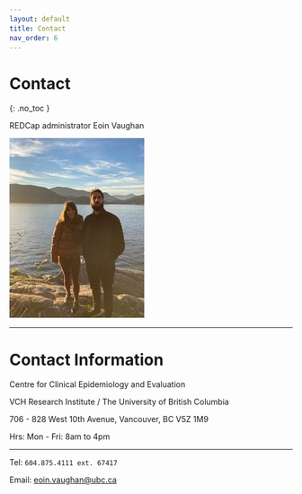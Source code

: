 ```yaml
---
layout: default
title: Contact
nav_order: 6
---
```


# Contact
{: .no_toc }

REDCap administrator
Eoin Vaughan

![Profile Picture](/assets/images/IMG-20201101-WA0001.jpg)

---

# Contact Information

Centre for Clinical Epidemiology and Evaluation

VCH Research Institute / The University of British Columbia

706 - 828 West 10th Avenue, Vancouver, BC V5Z 1M9

Hrs: Mon - Fri: 8am to 4pm

---

Tel: `604.875.4111 ext. 67417`

Email: <eoin.vaughan@ubc.ca>
